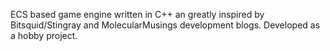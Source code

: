 ECS based game engine written in C++ an greatly inspired by Bitsquid/Stingray and MolecularMusings development blogs.
Developed as a hobby project.